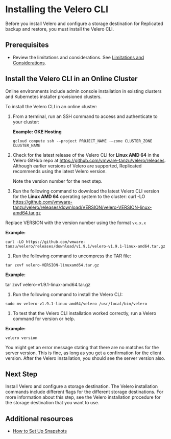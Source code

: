 # Installing the Velero CLI

Before you install Velero and configure a storage destination for Replicated backup and restore, you must install the Velero CLI.

## Prerequisites

- Review the limitations and considerations. See [Limitations and Considerations](snapshots-understanding#limitations-and-considerations).

## Install the Velero CLI in an Online Cluster

Online environments include admin console installation in existing clusters and Kubernetes installer provisioned clusters.

To install the Velero CLI in an online cluster:

1. From a terminal, run an SSH command to access and authenticate to your cluster:

    **Example: GKE Hosting**

    ```
    gcloud compute ssh -–project PROJECT_NAME -–zone CLUSTER_ZONE CLUSTER_NAME
    ```

1. Check for the latest release of the Velero CLI for **Linux AMD 64** in the Velero GitHub repo at https://github.com/vmware-tanzu/velero/releases. Although earlier versions of Velero are supported, Replicated recommends using the latest Velero version.

    Note the version number for the next step.

1. Run the following command to download the latest Velero CLI version for the **Linux AMD 64** operating system to the cluster:
curl -LO https://github.com/vmware-tanzu/velero/releases/download/VERSION/velero-VERSION-linux-amd64.tar.gz

  Replace VERSION with the version number using the format `vx.x.x`

  **Example:**

  ```
  curl -LO https://github.com/vmware-tanzu/velero/releases/download/v1.9.1/velero-v1.9.1-linux-amd64.tar.gz
  ```

1. Run the following command to uncompress the TAR file:

  ```
  tar zxvf velero-VERSION-linuxamd64.tar.gz
  ```

  **Example:**

  tar zxvf velero-v1.9.1-linux-amd64.tar.gz

1. Run the following command to install the Velero CLI:

  ```
  sudo mv velero-v1.9.1-linux-amd64/velero /usr/local/bin/velero
  ```

1. To test that the Velero CLI installation worked correctly, run a Velero command for version or help.

  **Example:**

  ```
  velero version
  ```

  You might get an error message stating that there are no matches for the server version. This is fine, as long as you get a confirmation for the client version. After the Velero installation, you should see the server version also.

## Next Step

Install Velero and configure a storage destination. The Velero installation commands include different flags for the different storage destinations. For more information about this step, see the Velero installation procedure for the storage destination that you want to use.


## Additional resources
- [How to Set Up Snapshots](snapshots-understanding)
